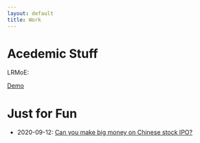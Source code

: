 ```yaml
---
layout: default
title: Work
---
```


# Acedemic Stuff

LRMoE:

[Demo](https://work.sparktseung.com/LRMoE-Paper-Demo/)

# Just for Fun

* 2020-09-12: [Can you make big money on Chinese stock IPO?](https://work.sparktseung.com/Chinese-IPO/)
